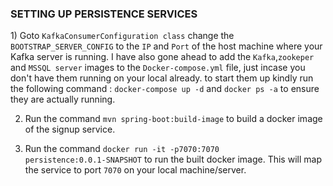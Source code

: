 <h3>SETTING UP PERSISTENCE SERVICES</h3>
1) Goto <code>KafkaConsumerConfiguration class</code> change the <code>BOOTSTRAP_SERVER_CONFIG</code> to the <code>IP</code> and <code>Port</code> of the host machine where your Kafka server is running. I have also gone ahead to add the <code>Kafka</code>,<code>zookeper</code> and <code>MSSQL server</code> images to the <code>Docker-compose.yml</code> file, just incase you don't have them running on your local already.
   to start them up kindly run the following command : <code>docker-compose up -d</code> and <code>docker ps -a</code> to ensure they are actually running.
   

2) Run the command <code>mvn spring-boot:build-image</code> to build a docker image of the signup service.


3) Run the command <code>docker run -it -p7070:7070 persistence:0.0.1-SNAPSHOT</code> to run the built docker image. This will map the service to port <code>7070</code> on your local machine/server.
